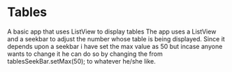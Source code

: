 # Tables
A basic app that uses ListView to display tables
The app uses a ListView and a seekbar to adjust the number whose table is being displayed. 
Since it depends upon a seekbar i have set the max value as 50 but incase anyone wants to change it he can do so by changing the from tablesSeekBar.setMax(50);
to whatever he/she like.
